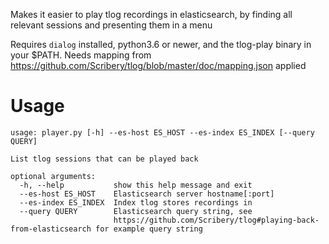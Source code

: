 Makes it easier to play tlog recordings in elasticsearch, by finding all relevant sessions and presenting them in a menu

Requires `dialog` installed, python3.6 or newer, and the tlog-play binary in your $PATH. Needs mapping from https://github.com/Scribery/tlog/blob/master/doc/mapping.json applied

# Usage
```
usage: player.py [-h] --es-host ES_HOST --es-index ES_INDEX [--query QUERY]

List tlog sessions that can be played back

optional arguments:
  -h, --help           show this help message and exit
  --es-host ES_HOST    Elasticsearch server hostname[:port]
  --es-index ES_INDEX  Index tlog stores recordings in
  --query QUERY        Elasticsearch query string, see
                       https://github.com/Scribery/tlog#playing-back-from-elasticsearch for example query string
```
